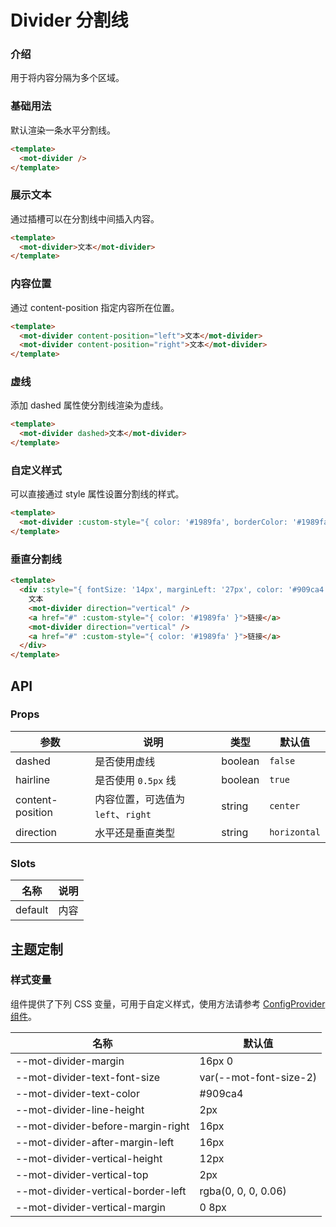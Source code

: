 # Divider 分割线

### 介绍

用于将内容分隔为多个区域。

### 基础用法

默认渲染一条水平分割线。

``` html
<template>
  <mot-divider />
</template>
```

### 展示文本

通过插槽可以在分割线中间插入内容。

``` html
<template>
  <mot-divider>文本</mot-divider>
</template>
```

### 内容位置

通过 content-position 指定内容所在位置。

``` html
<template>
  <mot-divider content-position="left">文本</mot-divider>
  <mot-divider content-position="right">文本</mot-divider>
</template>
```

### 虚线

添加 dashed 属性使分割线渲染为虚线。

``` html
<template>
  <mot-divider dashed>文本</mot-divider>
</template>
```

### 自定义样式

可以直接通过 style 属性设置分割线的样式。

``` html
<template>
  <mot-divider :custom-style="{ color: '#1989fa', borderColor: '#1989fa', padding: '0 16px' }">文本</mot-divider>
</template>
```

### 垂直分割线

``` html
<template>
  <div :style="{ fontSize: '14px', marginLeft: '27px', color: '#909ca4' }">
    文本
    <mot-divider direction="vertical" />
    <a href="#" :custom-style="{ color: '#1989fa' }">链接</a>
    <mot-divider direction="vertical" />
    <a href="#" :custom-style="{ color: '#1989fa' }">链接</a>
  </div>
</template>
```

## API

### Props

| 参数             | 说明                               | 类型    | 默认值       |
| ---------------- | ---------------------------------- | ------- | ------------ |
| dashed           | 是否使用虚线                       | boolean | `false`      |
| hairline         | 是否使用 `0.5px` 线                | boolean | `true`       |
| content-position | 内容位置，可选值为 `left`、`right` | string  | `center`     |
| direction        | 水平还是垂直类型                   | string  | `horizontal` |

### Slots

| 名称    | 说明 |
| ------- | ---- |
| default | 内容 |

## 主题定制

### 样式变量

组件提供了下列 CSS 变量，可用于自定义样式，使用方法请参考 [ConfigProvider 组件](/components/basic/configprovider)。

| 名称                               | 默认值                 |
| ---------------------------------- | ---------------------- |
| --mot-divider-margin               | 16px 0                 |
| --mot-divider-text-font-size       | var(--mot-font-size-2) |
| --mot-divider-text-color           | #909ca4                |
| --mot-divider-line-height          | 2px                    |
| --mot-divider-before-margin-right  | 16px                   |
| --mot-divider-after-margin-left    | 16px                   |
| --mot-divider-vertical-height      | 12px                   |
| --mot-divider-vertical-top         | 2px                    |
| --mot-divider-vertical-border-left | rgba(0, 0, 0, 0.06)    |
| --mot-divider-vertical-margin      | 0 8px                  |
